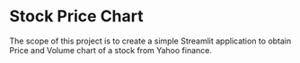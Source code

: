 # Stock Price Chart
  The scope of this project is to create a simple Streamlit application to obtain Price and Volume chart of a stock from Yahoo finance.
